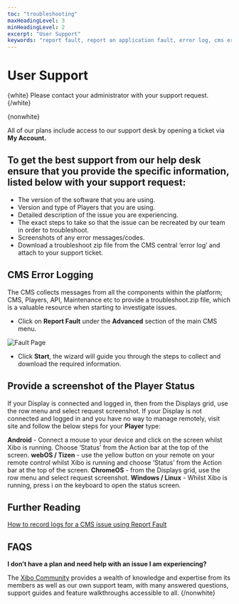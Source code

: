 ```yaml
---
toc: "troubleshooting"
maxHeadingLevel: 3
minHeadingLevel: 2
excerpt: "User Support"
keywords: "report fault, report an application fault, error log, cms error logging, player status, contact us, community forum"
---
```


# User Support 

{white}
Please contact your administrator with your support request.
{/white}

{nonwhite}

All of our plans include access to our support desk by opening a ticket via **My Account.**

## To get the best support from our help desk ensure that you provide the specific information, listed below with your support request:

- The version of the software that you are using.
- Version and type of Players that you are using.
- Detailed description of the issue you are experiencing.
- The exact steps to take so that the issue can be recreated by our team in order to troubleshoot.
- Screenshots of any error messages/codes.
- Download a troubleshoot zip file from the CMS central ‘error log’ and attach to your support ticket.

## CMS Error Logging
The CMS collects messages from all the components within the platform; CMS, Players, API, Maintenance etc to provide a troubleshoot.zip file, which is a valuable resource when starting to investigate issues.

- Click on **Report Fault** under the **Advanced** section of the main CMS menu.

![Fault Page](img/report-fault-step1.png)

- Click **Start**, the wizard will guide you through the steps to collect and download the required information.

## Provide a screenshot of the Player Status

If your Display is connected and logged in, then from the Displays grid, use the row menu and select request screenshot.
If your Display is not connected and logged in and you have no way to manage remotely, visit site and follow the below steps for your **Player** type:

**Android** - Connect a mouse to your device and click on the screen whilst Xibo is running. Choose ‘Status’ from the Action bar at the top of the screen.
**webOS / Tizen** - use the yellow button on your remote on your remote control whilst Xibo is running and choose ‘Status’ from the Action bar at the top of the screen.
**ChromeOS** - from the Displays grid, use the row menu and select request screenshot.
**Windows / Linux** - Whilst Xibo is running, press i on the keyboard to open the status screen.

## Further Reading

[How to record logs for a CMS issue using Report Fault](https://community.xibo.org.uk/t/how-to-record-logs-for-a-cms-issue-using-report-fault/30290)

## FAQS

**I don’t have a plan and need help with an issue I am experiencing?**

The [Xibo Community](https://community.xibo.org.uk/) provides a wealth of knowledge and expertise from its members as well as our own support team, with many answered questions, support guides and feature walkthroughs accessible to all.
{/nonwhite}